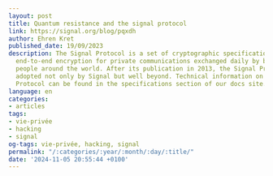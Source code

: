 ```yaml
---
layout: post
title: Quantum resistance and the signal protocol
link: https://signal.org/blog/pqxdh
author: Ehren Kret
published_date: 19/09/2023
description: The Signal Protocol is a set of cryptographic specifications that provides
  end-to-end encryption for private communications exchanged daily by billions of
  people around the world. After its publication in 2013, the Signal Protocol was
  adopted not only by Signal but well beyond. Technical information on the Signal
  Protocol can be found in the specifications section of our docs site.
language: en
categories:
- articles
tags:
- vie-privée
- hacking
- signal
og-tags: vie-privée, hacking, signal
permalink: "/:categories/:year/:month/:day/:title/"
date: '2024-11-05 20:55:44 +0100'
---
```

